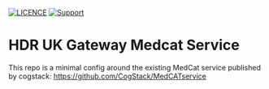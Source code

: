 [![LICENCE](https://img.shields.io/github/license/HDRUK/medcat-service)](https://github.com/HDRUK/medcat-service/blob/dev/LICENSE)
[![Support](https://img.shields.io/badge/Supported%20By-HDR%20UK-blue)](https://hdruk.ac.uk)

# HDR UK Gateway Medcat Service
This repo is a minimal config around the existing MedCat service published by cogstack: https://github.com/CogStack/MedCATservice